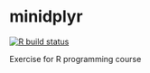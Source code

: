 # minidplyr

<!-- badges: start -->
[![R build status](https://github.com/agravgaard/minidplyr/workflows/R-CMD-check/badge.svg)](https://github.com/agravgaard/minidplyr/actions)
<!-- badges: end -->

Exercise for R programming course
